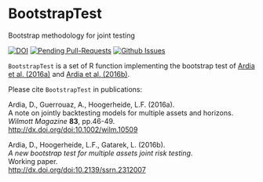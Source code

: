 # BootstrapTest
Bootstrap methodology for joint testing

[![DOI](https://zenodo.org/badge/61378616.svg)](https://zenodo.org/badge/latestdoi/61378616)
[![Pending Pull-Requests](http://githubbadges.herokuapp.com/ArdiaD/BootstrapTest/pulls.svg?style=flat)](https://github.com/ArdiaD/BootstrapTest/pulls)
[![Github Issues](http://githubbadges.herokuapp.com/ArdiaD/BootstrapTest/issues.svg)](https://github.com/ArdiaD/BootstrapTest/issues)

`BootstrapTest` is a set of R function implementing the bootstrap test of
[Ardia et al. (2016a)](http://dx.doi.org/doi:10.1002/wilm.10509) and [Ardia et al. (2016b)](http://dx.doi.org/doi:10.2139/ssrn.2312007).


Please cite `BootstrapTest` in publications:

Ardia, D., Guerrouaz, A., Hoogerheide, L.F. (2016a).  
A note on jointly backtesting models for multiple assets and horizons.   
_Wilmott Magazine_ **83**, pp.46-49.  
http://dx.doi.org/doi:10.1002/wilm.10509  

Ardia, D., Hoogerheide, L.F., Gatarek, L. (2016b).  
_A new bootstrap test for multiple assets joint risk testing_.  
Working paper.  
http://dx.doi.org/doi:10.2139/ssrn.2312007
